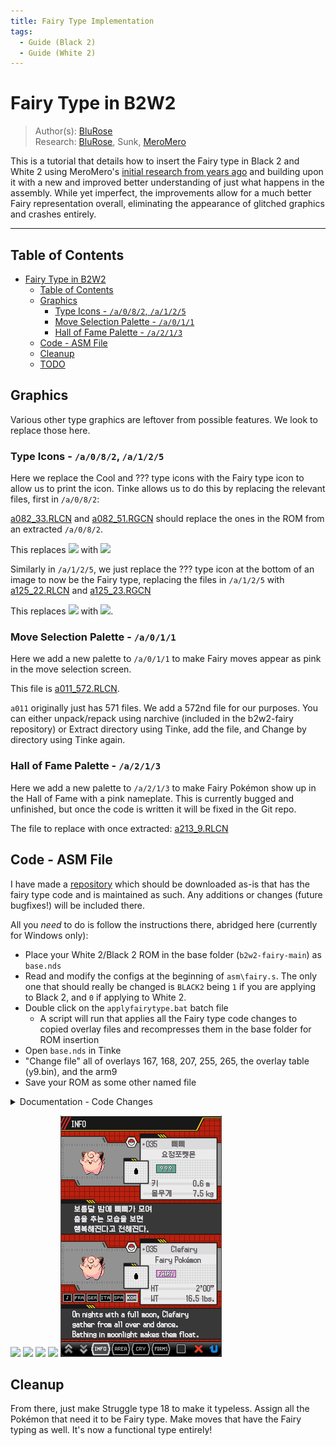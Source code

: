 ```yaml
---
title: Fairy Type Implementation
tags:
  - Guide (Black 2)
  - Guide (White 2)
---
```


# Fairy Type in B2W2
> Author(s): [BluRose](https://github.com/BluRosie) <br />
> Research: [BluRose](https://github.com/BluRosie), Sunk, [MeroMero](https://www.pokecommunity.com/showthread.php?t=349000)

This is a tutorial that details how to insert the Fairy type in Black 2 and White 2 using MeroMero's [initial research from years ago](https://www.pokecommunity.com/showthread.php?t=349000) and building upon it with a new and improved better understanding of just what happens in the assembly.  While yet imperfect, the improvements allow for a much better Fairy representation overall, eliminating the appearance of glitched graphics and crashes entirely.

---
## Table of Contents
- [Fairy Type in B2W2](#fairy-type-in-b2w2)
  - [Table of Contents](#table-of-contents)
  - [Graphics](#graphics)
    - [Type Icons - ``/a/0/8/2``, ``/a/1/2/5``](#type-icons---a082-a125)
    - [Move Selection Palette - ``/a/0/1/1``](#move-selection-palette---a011)
    - [Hall of Fame Palette - ``/a/2/1/3``](#hall-of-fame-palette---a213)
  - [Code - ASM File](#code---asm-file)
  - [Cleanup](#cleanup)
  - [TODO](#todo)

## Graphics
Various other type graphics are leftover from possible features.  We look to replace those here.

### Type Icons - ``/a/0/8/2``, ``/a/1/2/5``
Here we replace the Cool and ??? type icons with the Fairy type icon to allow us to print the icon.  Tinke allows us to do this by replacing the relevant files, first in ``/a/0/8/2``:

[a082_33.RLCN](resources/a082_33.RLCN) and [a082_51.RGCN](resources/a082_51.RGCN) should replace the ones in the ROM from an extracted ``/a/0/8/2``.

This replaces ![](resources/cool_type.png) with ![](resources/fairy_type_1.png)

Similarly in ``/a/1/2/5``, we just replace the ??? type icon at the bottom of an image to now be the Fairy type, replacing the files in ``/a/1/2/5`` with [a125_22.RLCN](resources/a125_22.RLCN) and [a125_23.RGCN](resources/a125_23.RGCN)

This replaces ![](resources/question_type.png) with ![](resources/fairy_type_2.png).

### Move Selection Palette - ``/a/0/1/1``
Here we add a new palette to ``/a/0/1/1`` to make Fairy moves appear as pink in the move selection screen.

This file is [a011_572.RLCN](resources/a011_572.RLCN).

``a011`` originally just has 571 files.  We add a 572nd file for our purposes.  You can either unpack/repack using narchive (included in the b2w2-fairy repository) or Extract directory using Tinke, add the file, and Change by directory using Tinke again.

### Hall of Fame Palette - ``/a/2/1/3``
Here we add a new palette to ``/a/2/1/3`` to make Fairy Pokémon show up in the Hall of Fame with a pink nameplate.  This is currently bugged and unfinished, but once the code is written it will be fixed in the Git repo.

The file to replace with once extracted:  [a213_9.RLCN](resources/a213_9.RLCN)

## Code - ASM File
I have made a [repository](https://github.com/BluRosie/b2w2-fairy) which should be downloaded as-is that has the fairy type code and is maintained as such.  Any additions or changes (future bugfixes!) will be included there.

All you *need* to do is follow the instructions there, abridged here (currently for Windows only):
- Place your White 2/Black 2 ROM in the base folder (`b2w2-fairy-main`) as `base.nds`
- Read and modify the configs at the beginning of `asm\fairy.s`.  The only one that should really be changed is `BLACK2` being `1` if you are applying to Black 2, and `0` if applying to White 2.
- Double click on the `applyfairytype.bat` batch file
  - A script will run that applies all the Fairy type code changes to copied overlay files and recompresses them in the base folder for ROM insertion
- Open `base.nds` in Tinke
- "Change file" all of overlays 167, 168, 207, 255, 265, the overlay table (y9.bin), and the arm9
- Save your ROM as some other named file

<details>
<summary>Documentation - Code Changes</summary>

<br />

<b>Overlay 167</b>

This overlay hosts the type chart.  All the edits made to this overlay are for adjusting the type chart.  The type chart declaration is
```c
const u8 gTypeEffectiveness[NUM_OF_TYPES][NUM_OF_TYPES];

gTypeEffectiveness[atkType][defType] grabs the effectiveness of atkType when attacking defType
- 08 is super effective
- 04 is normal effective
- 02 is not very effective
- 00 is ineffective
```
So all of the code for accessing subsequent entries needs to take into account an extra element in each row and an extra column.

<br />

<b>Overlay 168</b>

This overlay hosts the move type -> move selection palette table.  We just write a 572 near the end of the file and leave it be to correspond to the newly created nclr in a011.

<br />

<b>Overlay 207</b>

This overlay handles a lot of the code for the summary screen.  We edit it to support the new type icon.

The old structure allocated for this was `0x264` in size, and at `0x130` it kept track of the type icon OAM id's or something like that.  I'm honestly not 100% certain what it is, but it maps something to the graphics.  This is a common theme with all of the type icon edits made.

First, we double the memory heap allocation size for the summary screen to give us freedom in messing with the structure.  We need to add an entry to the `0x130` structure.  This is an issue--it's baked into the overall structure.  We need to move it to the end of the old structure--we can do this by replacing the `0x130` entries that represent this with `0x264` and to increase the size of the allocated structure to begin with to allow for this moving.  How this is done is documented in the `asm\fairy.s` file.

<br />

<b>Overlay 255</b>

Similarly, the PC Screen has a structure `0xA5BC` in size.  At `0xA268` of this structure, the type icon OAM id's are stored once again.  This would be as simple as moving it to the end, but `0xA268` is actually just a part of a substructure that is baked into the overall structure that starts at `0x18C`.  At `0xA0DC` of this substructure, there is a massive array of OAM id's for every sprite that is possibly on screen.  This includes and captures the `0xA268` from the overall structure--so I end up writing a hook into that area that checks for the overall structure offset and will redirect it to the end if it's part of the type icons.

Whenever switching off of a Pokémon, the type icons are all deleted and and replaced--this is done by deleting all of the type OAM id's in a for loop.  There are two separate code areas that are run for these, one for switching onto a new Pokémon and another for switching into blank space.  These for loops are both expanded to run one more time for the Fairy type.

This new type then takes the tag of one of the boxes when "move Pokémon" is selected, so the box is then deleted instead of loaded in properly.  Need to look into moving the boxes to be one tag later.

<br />

<b>Overlay 265</b>

Here, the table `u32 type_to_loaded_gfx_hof[NUM_OF_TYPES]` exists to map the types to their loaded SPA file when the hall of fame cutscene happens.  This SPA is all of the particles that appear when the Pokémon slides on screen.  Similarly, the palette table is at the very end of the overlay, but currently assigning a valid palette causes a crash in the hall of fame.  As such, we currently just load an invalid palette to prevent the crash.

<br />

<b>Overlay 296</b>

Here, there is a lot of handling to increase the PokéDex's loaded sprites.  We increase the amount of space for the Dex structure and go on to move all of the type objects to the end of the structure so that the fairy type icon can be loaded as well.

<br />

<b>Overlay 298</b>

There is an initializer in the PokéDex routines that determines how many files can be loaded.  This limit is increased.

</details>

![](resources/summary_1.png) ![](resources/summary_2.png) ![](resources/select.png) ![](resources/pc_screen.png) ![](resources/pokedex.png)

## Cleanup
From there, just make Struggle type 18 to make it typeless.  Assign all the Pokémon that need it to be Fairy type.  Make moves that have the Fairy typing as well.  It's now a functional type entirely!
